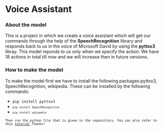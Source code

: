 # Voice Assistant
### About the model
This is a project in which we create a voice assistant which will get our commands through the help of the <b>SpeechRecognition</b> library and responds back to us in the voice of Microsoft David by using the <b>pyttsx3</b> libray. This model reponds to us only when we specify the action. We have 18 actions in total till now and we will increase then in future versions.
### How to make the model
To make the model first we have to install the following packages:pyttsx3, SpeechRecognition, wikipedia. These can be installed by the following commands:
<ul><li><code>pip install pyttsx3<code></li><li><code>pip install SpeechRecognition</code></li><li><code>pip install wikipedia</code></li></ul>Then run the python file that is given in the reponsitory. You can also refer to this <a href="https://www.youtube.com/watch?v=Lp9Ftuq2sVI">tutorial</a>.Thanks!

